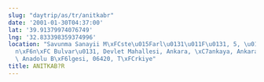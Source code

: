 ```yaml
---
slug: "daytrip/as/tr/anitkabr"
date: '2001-01-30T04:37:00'
lat: '39.91379974076749'
lng: '32.833398359374996'
location: "Savunma Sanayii M\xFCste\u015Farl\u0131\u011F\u0131, 5, \u0130smet \u0130\
  n\xF6n\xFC Bulvar\u0131, Devlet Mahallesi, Ankara, \xC7ankaya, Ankara, \u0130\xE7\
  \ Anadolu B\xF6lgesi, 06420, T\xFCrkiye"
title: ANITKAB?R
---
```



